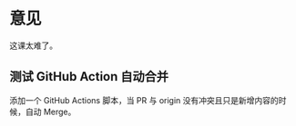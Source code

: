 # 意见

这课太难了。


## 测试 GitHub Action 自动合并

添加一个 GitHub Actions 脚本，当 PR 与 origin 没有冲突且只是新增内容的时候，自动 Merge。

